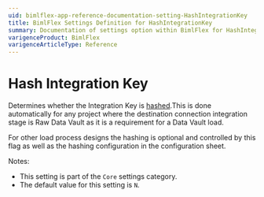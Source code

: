 ```yaml
---
uid: bimlflex-app-reference-documentation-setting-HashIntegrationKey
title: BimlFlex Settings Definition for HashIntegrationKey
summary: Documentation of settings option within BimlFlex for HashIntegrationKey
varigenceProduct: BimlFlex
varigenceArticleType: Reference
---
```


# Hash Integration Key

Determines whether the Integration Key is [hashed](xref:bimlflex-concepts-hashing).This is done automatically for any project where the destination connection integration stage is Raw Data Vault as it is a requirement for a Data Vault load.

For other load process designs the hashing is optional and controlled by this flag as well as the hashing configuration in the configuration sheet.

Notes:
* This setting is part of the `Core` settings category.
* The default value for this setting is `N`.